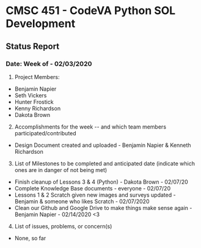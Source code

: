 # CMSC 451 - CodeVA Python SOL Development
## Status Report
### Date: Week of - 02/03/2020
1. Project Members:
  * Benjamin Napier
  * Seth Vickers
  * Hunter Frostick
  * Kenny Richardson
  * Dakota Brown
2. Accomplishments for the week -- and which team members participated/contributed
  * Design Document created and uploaded - Benjamin Napier & Kenneth Richardson
3. List of Milestones to be completed and anticipated date (indicate which ones are in danger of not being met)
  * Finish cleanup of Lessons 3 & 4 (Python) - Dakota Brown - 02/07/20
  * Complete Knowledge Base documents - everyone - 02/07/20
  * Lessons 1 & 2 Scratch given new images and surveys updated - Benjamin & someone who likes Scratch - 02/07/2020
  * Clean our Github and Google Drive to make things make sense again - Benjamin Napier - 02/14/2020 <3
4. List of issues, problems, or concern(s)
  * None, so far
